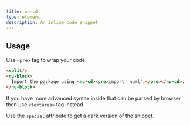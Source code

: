 ```yaml
---
title: nu-cd
type: element
description: An inline code snippet
---
```


## Usage

Use `<pre>` tag to wrap your code.

```html
<split/>
<nu-block>
  Import the package using <nu-cd><pre>import 'numl';</pre></nu-cd>.
</nu-block>
```

If you have more advanced syntax inside that can be parsed by browser then use `<textarea>` tag instead.

Use the `special` attribute to get a dark version of the snippet.
